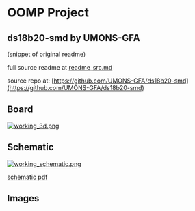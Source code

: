 # OOMP Project  
## ds18b20-smd  by UMONS-GFA  
  
(snippet of original readme)  
  
  
  full source readme at [readme_src.md](readme_src.md)  
  
source repo at: [https://github.com/UMONS-GFA/ds18b20-smd](https://github.com/UMONS-GFA/ds18b20-smd)  
## Board  
  
[![working_3d.png](working_3d_600.png)](working_3d.png)  
## Schematic  
  
[![working_schematic.png](working_schematic_600.png)](working_schematic.png)  
  
[schematic pdf](working_schematic.pdf)  
## Images  
